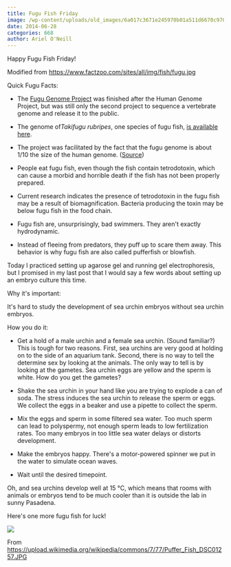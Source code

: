 ```yaml
---
title: Fugu Fish Friday
image: /wp-content/uploads/old_images/6a017c3671e245970b01a511d6670c970c-pi.jpg
date: 2014-06-28
categories: 668
author: Ariel O'Neill
---
```



Happy Fugu Fish Friday!

Modified from https://www.factzoo.com/sites/all/img/fish/fugu.jpg

Quick Fugu Facts:

- The [Fugu Genome Project](https://www.fugu-sg.org/) was finished after the Human Genome Project, but was still only the second project to sequence a vertebrate genome and release it to the public.

- The genome of*Takifugu rubripes*, one species of fugu fish, [is available here](https://uswest.ensembl.org/Takifugu_rubripes/Info/Index).

- The project was facilitated by the fact that the fugu genome is about 1/10 the size of the human genome. ([Source](https://users.rcn.com/jkimball.ma.ultranet/BiologyPages/G/GenomeSizes.html))
- People eat fugu fish, even though the fish contain tetrodotoxin, which can cause a morbid and horrible death if the fish has not been properly prepared.

- Current research indicates the presence of tetrodotoxin in the fugu fish may be a result of biomagnification. Bacteria producing the toxin may be below fugu fish in the food chain.

- Fugu fish are, unsurprisingly, bad swimmers. They aren't exactly hydrodynamic.

- Instead of fleeing from predators, they puff up to scare them away. This behavior is why fugu fish are also called pufferfish or blowfish.

Today I practiced setting up agarose gel and running gel electrophoresis, but I promised in my last post that I would say a few words about setting up an embryo culture this time.

Why it's important:

 It's hard to study the development of sea urchin embryos without sea urchin embryos.

How you do it:

- Get a hold of a male urchin and a female sea urchin. (Sound familiar?) This is tough for two reasons. First, sea urchins are very good at holding on to the side of an aquarium tank. Second, there is no way to tell the determine sex by looking at the animals. The only way to tell is by looking at the gametes. Sea urchin eggs are yellow and the sperm is white. How do you get the gametes?
- Shake the sea urchin in your hand like you are trying to explode a can of soda. The stress induces the sea urchin to release the sperm or eggs. We collect the eggs in a beaker and use a pipette to collect the sperm.

- Mix the eggs and sperm in some filtered sea water. Too much sperm can lead to polyspermy, not enough sperm leads to low fertilization rates. Too many embryos in too little sea water delays or distorts development.

- Make the embryos happy. There's a motor-powered spinner we put in the water to simulate ocean waves.

- Wait until the desired timepoint.

Oh, and sea urchins develop well at 15 °C, which means that rooms with animals or embryos tend to be much cooler than it is outside the lab in sunny Pasadena.

Here's one more fugu fish for luck!

![](/old_images/6a017c3671e245970b01a3fd26e7f8970b-pi.jpg)

From https://upload.wikimedia.org/wikipedia/commons/7/77/Puffer_Fish_DSC01257.JPG

